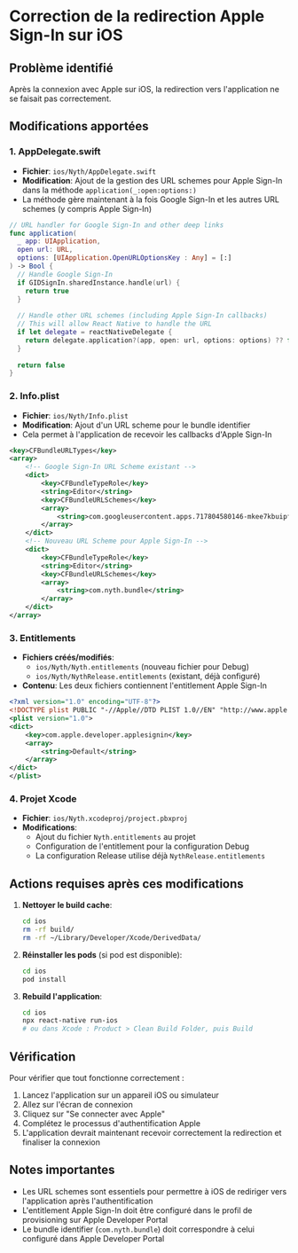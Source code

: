 # Correction de la redirection Apple Sign-In sur iOS

## Problème identifié
Après la connexion avec Apple sur iOS, la redirection vers l'application ne se faisait pas correctement.

## Modifications apportées

### 1. AppDelegate.swift
- **Fichier**: `ios/Nyth/AppDelegate.swift`
- **Modification**: Ajout de la gestion des URL schemes pour Apple Sign-In dans la méthode `application(_:open:options:)`
- La méthode gère maintenant à la fois Google Sign-In et les autres URL schemes (y compris Apple Sign-In)

```swift
// URL handler for Google Sign-In and other deep links
func application(
  _ app: UIApplication,
  open url: URL,
  options: [UIApplication.OpenURLOptionsKey : Any] = [:]
) -> Bool {
  // Handle Google Sign-In
  if GIDSignIn.sharedInstance.handle(url) {
    return true
  }
  
  // Handle other URL schemes (including Apple Sign-In callbacks)
  // This will allow React Native to handle the URL
  if let delegate = reactNativeDelegate {
    return delegate.application?(app, open: url, options: options) ?? false
  }
  
  return false
}
```

### 2. Info.plist
- **Fichier**: `ios/Nyth/Info.plist`
- **Modification**: Ajout d'un URL scheme pour le bundle identifier
- Cela permet à l'application de recevoir les callbacks d'Apple Sign-In

```xml
<key>CFBundleURLTypes</key>
<array>
    <!-- Google Sign-In URL Scheme existant -->
    <dict>
        <key>CFBundleTypeRole</key>
        <string>Editor</string>
        <key>CFBundleURLSchemes</key>
        <array>
            <string>com.googleusercontent.apps.717804580146-mkee7kbuipfcfddhbieeo9hfi0h1814l</string>
        </array>
    </dict>
    <!-- Nouveau URL Scheme pour Apple Sign-In -->
    <dict>
        <key>CFBundleTypeRole</key>
        <string>Editor</string>
        <key>CFBundleURLSchemes</key>
        <array>
            <string>com.nyth.bundle</string>
        </array>
    </dict>
</array>
```

### 3. Entitlements
- **Fichiers créés/modifiés**:
  - `ios/Nyth/Nyth.entitlements` (nouveau fichier pour Debug)
  - `ios/Nyth/NythRelease.entitlements` (existant, déjà configuré)
- **Contenu**: Les deux fichiers contiennent l'entitlement Apple Sign-In

```xml
<?xml version="1.0" encoding="UTF-8"?>
<!DOCTYPE plist PUBLIC "-//Apple//DTD PLIST 1.0//EN" "http://www.apple.com/DTDs/PropertyList-1.0.dtd">
<plist version="1.0">
<dict>
    <key>com.apple.developer.applesignin</key>
    <array>
        <string>Default</string>
    </array>
</dict>
</plist>
```

### 4. Projet Xcode
- **Fichier**: `ios/Nyth.xcodeproj/project.pbxproj`
- **Modifications**:
  - Ajout du fichier `Nyth.entitlements` au projet
  - Configuration de l'entitlement pour la configuration Debug
  - La configuration Release utilise déjà `NythRelease.entitlements`

## Actions requises après ces modifications

1. **Nettoyer le build cache**:
   ```bash
   cd ios
   rm -rf build/
   rm -rf ~/Library/Developer/Xcode/DerivedData/
   ```

2. **Réinstaller les pods** (si pod est disponible):
   ```bash
   cd ios
   pod install
   ```

3. **Rebuild l'application**:
   ```bash
   cd ios
   npx react-native run-ios
   # ou dans Xcode : Product > Clean Build Folder, puis Build
   ```

## Vérification

Pour vérifier que tout fonctionne correctement :

1. Lancez l'application sur un appareil iOS ou simulateur
2. Allez sur l'écran de connexion
3. Cliquez sur "Se connecter avec Apple"
4. Complétez le processus d'authentification Apple
5. L'application devrait maintenant recevoir correctement la redirection et finaliser la connexion

## Notes importantes

- Les URL schemes sont essentiels pour permettre à iOS de rediriger vers l'application après l'authentification
- L'entitlement Apple Sign-In doit être configuré dans le profil de provisioning sur Apple Developer Portal
- Le bundle identifier (`com.nyth.bundle`) doit correspondre à celui configuré dans Apple Developer Portal
